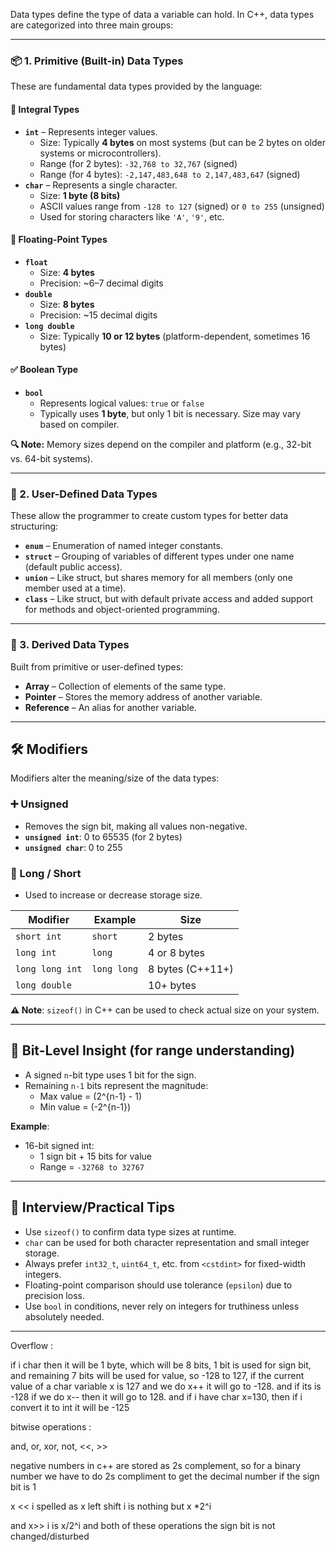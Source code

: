 
Data types define the type of data a variable can hold. In C++, data types are categorized into three main groups:

---

### 📦 1. **Primitive (Built-in) Data Types**

These are fundamental data types provided by the language:

#### 🔢 Integral Types
- **`int`** – Represents integer values.
  - Size: Typically **4 bytes** on most systems (but can be 2 bytes on older systems or microcontrollers).
  - Range (for 2 bytes): `-32,768 to 32,767` (signed)
  - Range (for 4 bytes): `-2,147,483,648 to 2,147,483,647` (signed)
- **`char`** – Represents a single character.
  - Size: **1 byte (8 bits)**
  - ASCII values range from `-128 to 127` (signed) or `0 to 255` (unsigned)
  - Used for storing characters like `'A'`, `'9'`, etc.

#### 🧮 Floating-Point Types
- **`float`**
  - Size: **4 bytes**
  - Precision: ~6–7 decimal digits
- **`double`**
  - Size: **8 bytes**
  - Precision: ~15 decimal digits
- **`long double`**
  - Size: Typically **10 or 12 bytes** (platform-dependent, sometimes 16 bytes)

#### ✅ Boolean Type
- **`bool`**
  - Represents logical values: `true` or `false`
  - Typically uses **1 byte**, but only 1 bit is necessary. Size may vary based on compiler.
  
**🔍 Note:** Memory sizes depend on the compiler and platform (e.g., 32-bit vs. 64-bit systems).

---

### 🧰 2. **User-Defined Data Types**

These allow the programmer to create custom types for better data structuring:

- **`enum`** – Enumeration of named integer constants.
- **`struct`** – Grouping of variables of different types under one name (default public access).
- **`union`** – Like struct, but shares memory for all members (only one member used at a time).
- **`class`** – Like struct, but with default private access and added support for methods and object-oriented programming.

---

### 🧱 3. **Derived Data Types**

Built from primitive or user-defined types:

- **Array** – Collection of elements of the same type.
- **Pointer** – Stores the memory address of another variable.
- **Reference** – An alias for another variable.

---

## 🛠️ Modifiers

Modifiers alter the meaning/size of the data types:
### ➕ Unsigned
- Removes the sign bit, making all values non-negative.
- **`unsigned int`**: 0 to 65535 (for 2 bytes)
- **`unsigned char`**: 0 to 255

### 🔁 Long / Short
- Used to increase or decrease storage size.

| Modifier        | Example           | Size             |
|----------------|-------------------|------------------|
| `short int`     | `short`           | 2 bytes          |
| `long int`      | `long`            | 4 or 8 bytes     |
| `long long int` | `long long`       | 8 bytes (C++11+) |
| `long double`   |                   | 10+ bytes        |

**⚠️ Note**: `sizeof()` in C++ can be used to check actual size on your system.

---

## 📏 Bit-Level Insight (for range understanding)

- A signed `n`-bit type uses 1 bit for the sign.
- Remaining `n-1` bits represent the magnitude:
  - Max value = \(2^{n-1} - 1\)
  - Min value = \(-2^{n-1}\)

**Example**: 
- 16-bit signed int:
  - 1 sign bit + 15 bits for value
  - Range = `-32768 to 32767`

---

## 🧠 Interview/Practical Tips

- Use `sizeof()` to confirm data type sizes at runtime.
- `char` can be used for both character representation and small integer storage.
- Always prefer `int32_t`, `uint64_t`, etc. from `<cstdint>` for fixed-width integers.
- Floating-point comparison should use tolerance (`epsilon`) due to precision loss.
- Use `bool` in conditions, never rely on integers for truthiness unless absolutely needed.

---
Overflow :

if i char then it will be 1 byte, which will be 8 bits, 1 bit is used for sign bit, and remaining 7 bits will be used for value, so -128 to 127, if the current value of a char variable x is 127 and we do x++ it will go to -128. and if its is -128 if we do x-- then it will go to 128. and if i have char x=130, then if i convert it to int it will be -125


bitwise operations :

and, or, xor, not, <<, >>

negative numbers in c++ are stored as 2s complement, so for a binary number we have to do 2s compliment to get the decimal number if the sign bit is 1


x << i  spelled as x left shift i is nothing but x *2^i

and x>> i is x/2^i  and both of these operations the sign bit is not changed/disturbed
